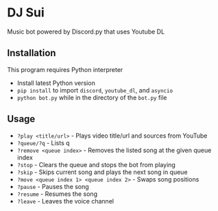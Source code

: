 # DJ Sui
Music bot powered by Discord.py that uses Youtube DL
## Installation
This program requires Python interpreter
* Install latest Python version
* ```pip install``` to import ```discord```, ```youtube_dl```, and ```asyncio```
* ```python bot.py``` while in the directory of the ```bot.py``` file
## Usage
* ```?play <title/url>``` - Plays video title/url and sources from YouTube
* ```?queue/?q``` - Lists q
* ```?remove <queue index>``` - Removes the listed song at the given queue index
* ```?stop``` - Clears the queue and stops the bot from playing
* ```?skip``` - Skips current song and plays the next song in queue
* ```?move <queue index 1> <queue index 2>``` - Swaps song positions
* ```?pause``` - Pauses the song
* ```?resume``` - Resumes the song
* ```?leave``` - Leaves the voice channel
